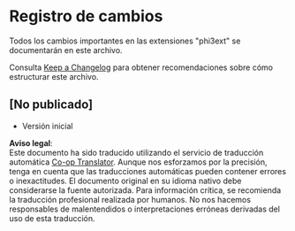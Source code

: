 <!--
CO_OP_TRANSLATOR_METADATA:
{
  "original_hash": "dbb0b6218ce5f9cf0ede8f4201f6ad58",
  "translation_date": "2025-07-16T16:47:30+00:00",
  "source_file": "code/07.Lab/01/Apple/phi3ext/CHANGELOG.md",
  "language_code": "es"
}
-->
# Registro de cambios

Todos los cambios importantes en las extensiones "phi3ext" se documentarán en este archivo.

Consulta [Keep a Changelog](http://keepachangelog.com/) para obtener recomendaciones sobre cómo estructurar este archivo.

## [No publicado]

- Versión inicial

**Aviso legal**:  
Este documento ha sido traducido utilizando el servicio de traducción automática [Co-op Translator](https://github.com/Azure/co-op-translator). Aunque nos esforzamos por la precisión, tenga en cuenta que las traducciones automáticas pueden contener errores o inexactitudes. El documento original en su idioma nativo debe considerarse la fuente autorizada. Para información crítica, se recomienda la traducción profesional realizada por humanos. No nos hacemos responsables de malentendidos o interpretaciones erróneas derivadas del uso de esta traducción.